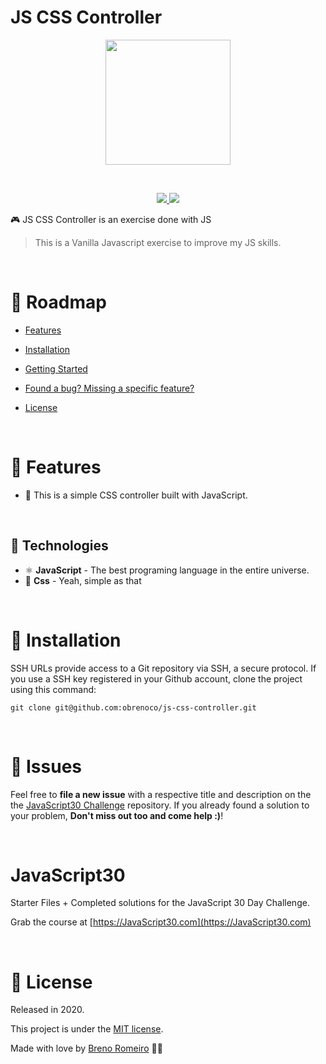# JS CSS Controller
<p  align="center">
<img  src="https://media.giphy.com/media/kdXOFLanVuU2otGPh3/giphy.gif"  height="200" alt="">
</p>
<br/>


<p  align="center">
  <a  href="">
  <img  src="https://img.shields.io/github/stars/obrenoco/js-css-controller" />
  </a>
  <img  src="https://img.shields.io/github/forks/obrenoco/js-css-controller" />
  </a>
</p>

🎮 JS CSS Controller is an exercise done with JS




> This is a Vanilla Javascript exercise to improve my JS skills.



<br />



# :pushpin: Roadmap



* [Features](#rocket-features)

* [Installation](#construction_worker-installation)


* [Getting Started](#runner-getting-started)


* [Found a bug? Missing a specific feature?](#bug-issues)


* [License](#closed_book-license)


<br />

# :rocket: Features

 * 🍕 This is a simple CSS controller built with JavaScript.




<br />

## :robot: Technologies

 * ⚛ **JavaScript** - The best programing language in the entire universe.
 * 💅 **Css** - Yeah, simple as that





<br />

# :construction_worker: Installation



SSH URLs provide access to a Git repository via SSH, a secure protocol. If you use a SSH key registered in your Github account, clone the project using this command:



```git clone git@github.com:obrenoco/js-css-controller.git```






<br />


# :bug: Issues



Feel free to **file a new issue** with a respective title and description on the the [JavaScript30 Challenge](https://github.com/obrenoco) repository. If you already found a solution to your problem, **Don't miss out too and come help :)**!



<br />


# JavaScript30

Starter Files + Completed solutions for the JavaScript 30 Day Challenge.

Grab the course at [https://JavaScript30.com](https://JavaScript30.com)




<br/>

# :closed_book: License


Released in 2020.

This project is under the [MIT license](https://github.com/obrenoco).

Made with love by [Breno Romeiro](https://github.com/obrenoco) 💜🚀
